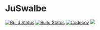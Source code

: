 # JuSwalbe

[![Build Status](https://travis-ci.com/Zitzeronion/JuSwalbe.jl.svg?branch=master)](https://travis-ci.com/Zitzeronion/JuSwalbe.jl)
[![Build Status](https://ci.appveyor.com/api/projects/status/github/Zitzeronion/JuSwalbe.jl?svg=true)](https://ci.appveyor.com/project/Zitzeronion/juswalbe.jl)
[![Codecov](https://codecov.io/gh/Zitzeronion/JuSwalbe.jl/branch/master/graph/badge.svg)](https://codecov.io/gh/Zitzeronion/JuSwalbe.jl)
[![](https://img.Zitzeronion.io/badge/docs-online-blue.svg)](https://Zitzeronion.github.io/badge/JuSwalbe.jl/dev)
